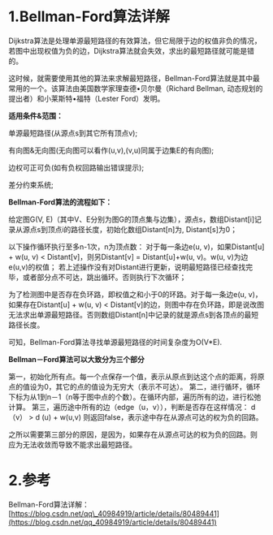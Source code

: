 # 1.Bellman-Ford算法详解

Dijkstra算法是处理单源最短路径的有效算法，但它局限于边的权值非负的情况，若图中出现权值为负的边，Dijkstra算法就会失效，求出的最短路径就可能是错的。

这时候，就需要使用其他的算法来求解最短路径，Bellman-Ford算法就是其中最常用的一个。该算法由美国数学家理查德•贝尔曼（Richard Bellman, 动态规划的提出者）和小莱斯特•福特（Lester Ford）发明。

**适用条件&范围：**

单源最短路径(从源点s到其它所有顶点v);

有向图&无向图(无向图可以看作(u,v),(v,u)同属于边集E的有向图);

边权可正可负(如有负权回路输出错误提示);

差分约束系统;


**Bellman-Ford算法的流程如下：**

给定图G(V, E)（其中V、E分别为图G的顶点集与边集），源点s，数组Distant[i]记录从源点s到顶点i的路径长度，初始化数组Distant[n]为, Distant[s]为0；

以下操作循环执行至多n-1次，n为顶点数：
对于每一条边e(u, v)，如果Distant[u] + w(u, v) < Distant[v]，则另Distant[v] = Distant[u]+w(u, v)。w(u, v)为边e(u,v)的权值；
若上述操作没有对Distant进行更新，说明最短路径已经查找完毕，或者部分点不可达，跳出循环。否则执行下次循环；

为了检测图中是否存在负环路，即权值之和小于0的环路。对于每一条边e(u, v)，如果存在Distant[u] + w(u, v) < Distant[v]的边，则图中存在负环路，即是说改图无法求出单源最短路径。否则数组Distant[n]中记录的就是源点s到各顶点的最短路径长度。

可知，Bellman-Ford算法寻找单源最短路径的时间复杂度为O(V*E).

**Bellman－Ford算法可以大致分为三个部分**

第一，初始化所有点。每一个点保存一个值，表示从原点到达这个点的距离，将原点的值设为0，其它的点的值设为无穷大（表示不可达）。
第二，进行循环，循环下标为从1到n－1（n等于图中点的个数）。在循环内部，遍历所有的边，进行松弛计算。
第三，遍历途中所有的边（edge（u，v）），判断是否存在这样情况：
d（v） > d (u) + w(u,v)
则返回false，表示途中存在从源点可达的权为负的回路。
 
之所以需要第三部分的原因，是因为，如果存在从源点可达的权为负的回路。则 应为无法收敛而导致不能求出最短路径。 






# 2.参考

Bellman-Ford算法详解：[https://blog.csdn.net/qq\_40984919/article/details/80489441](https://blog.csdn.net/qq_40984919/article/details/80489441)

